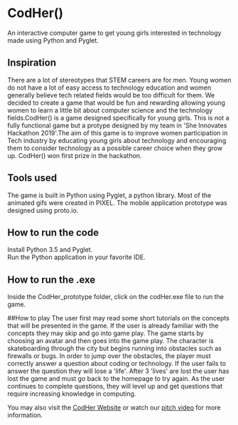 # CodHer()
An interactive computer game to get young girls interested in technology made using Python and Pyglet.

## Inspiration
There are a lot of stereotypes that STEM careers are for men. Young women do not have a lot of easy access to technology education and women generally believe tech related fields would be too difficult for them. We decided to create a game that would be fun and rewarding allowing young women to learn a little bit about computer science and the technology fields.CodHer() is a game designed specifically for young girls. This is not a fully functional game but a protype designed by my team in 'She Innovates Hackathon 2019'.The aim of this game is to improve women participation in Tech industry by educating young girls about technology and encouraging them to consider technology as a possible career choice when they grow up. CodHer() won first prize in the hackathon. 

## Tools used
The game is built in Python using Pyglet, a python library. Most of the animated gifs were created in PIXEL. The mobile application prototype was designed using proto.io.  

## How to run the code
Install Python 3.5 and Pyglet.  
Run the Python application in your favorite IDE.  

## How to run the .exe
Inside the CodHer_prototype folder, click on the codHer.exe file to run the game.

##How to play
The user first may read some short tutorials on the concepts that will be presented in the game. If the user is already familiar with the concepts they may skip and go into game play. The game starts by choosing an avatar and then goes into the game play. The character is skateboarding through the city but begins running into obstacles such as firewalls or bugs. In order to jump over the obstacles, the player must correctly answer a question about coding or technology. If the user fails to answer the question they will lose a 'life'. After 3 'lives' are lost the user has lost the game and must go back to the homepage to try again. As the user continues to complete questions, they will level up and get questions that require increasing knowledge in computing.  


You may also visit the [CodHer Website](https://fatemaquaid987.wixsite.com/codher) or watch our [pitch video](https://youtu.be/TIzcPYdyU_Q) for more information.  

